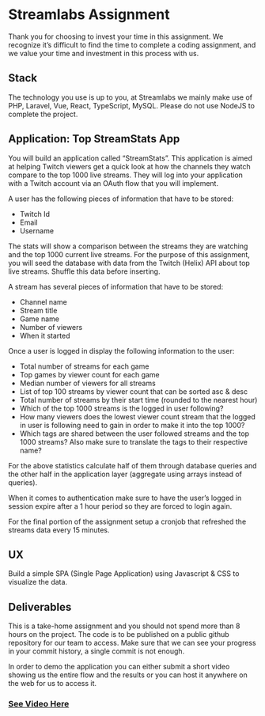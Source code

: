# Streamlabs Assignment

Thank you for choosing to invest your time in this assignment.  We recognize it’s difficult to find the time to complete a coding assignment, and we value your time and investment in this process with us.

## Stack
The technology you use is up to you, at Streamlabs we mainly make use of PHP, Laravel, Vue, React, TypeScript, MySQL. Please do not use NodeJS to complete the project.

## Application: Top StreamStats App

You will build an application called “StreamStats”. This application is aimed at helping Twitch viewers get a quick look at how the channels they watch compare to the top 1000 live streams. They will log into your application with a Twitch account via an OAuth flow that you will implement. 

A user has the following pieces of information that have to be stored:
- Twitch Id
- Email
- Username

The stats will show a comparison between the streams they are watching and the top 1000 current live streams. For the purpose of this assignment, you will seed the database with data from the Twitch (Helix) API about top live streams. Shuffle this data before inserting.

A stream has several pieces of information that have to be stored:
- Channel name
- Stream title
- Game name
- Number of viewers
- When it started

Once a user is logged in display the following information to the user:
- Total number of streams for each game
- Top games by viewer count for each game
- Median number of viewers for all streams
- List of top 100 streams by viewer count that can be sorted asc & desc
- Total number of streams by their start time (rounded to the nearest hour)
- Which of the top 1000 streams is the logged in user following?
- How many viewers does the lowest viewer count stream that the logged in user is following need to gain in order to make it into the top 1000?
- Which tags are shared between the user followed streams and the top 1000 streams? Also make sure to translate the tags to their respective name?

For the above statistics calculate half of them through database queries and the other half in the application layer (aggregate using arrays instead of queries).  

When it comes to authentication make sure to have the user’s logged in session expire after a 1 hour period so they are forced to login again.

For the final portion of the assignment setup a cronjob that refreshed the streams data every 15 minutes.

## UX
Build a simple SPA (Single Page Application) using Javascript & CSS to visualize the data.

## Deliverables
This is a take-home assignment and you should not spend more than 8 hours on the project. 
The code is to be published on a public github repository for our team to access. Make sure that we can see your progress in your commit history, a single commit is not enough.

In order to demo the application you can either submit a short video showing us the entire flow and the results or you can host it anywhere on the web for us to access it.

### [See Video Here](https://github.com/tbirrell/streamstats/blob/master/screencast-localhost-2022.06.27-03_05_22.mp4)
